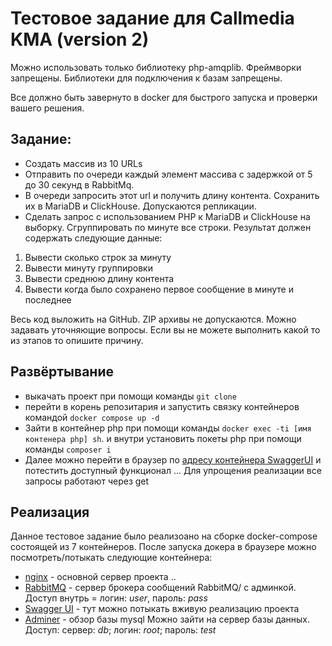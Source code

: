 # Тестовое задание для Callmedia KMA (version 2)

Можно использовать только библиотеку php-amqplib. Фреймворки запрещены. Библиотеки для подключения к базам запрещены.

Все должно быть завернуто в docker для быстрого запуска и проверки вашего решения.

## Задание:

* Создать массив из 10 URLs
* Отправить по очереди каждый элемент массива с задержкой от 5 до 30 секунд в RabbitMq.
* В очереди запросить этот url и получить длину контента. Сохранить их в MariaDB и ClickHouse. Допускаются репликации.
* Сделать запрос с использованием PHP к MariaDB и ClickHouse на выборку. Сгруппировать по минуте все строки. Результат должен содержать следующие данные:
1) Вывести сколько строк за минуту
2) Вывести минуту группировки
3) Вывести среднюю длину контента
4) Вывести когда было сохранено первое сообщение в минуте и последнее

Весь код выложить на GitHub. ZIP архивы не допускаются.
Можно задавать уточняющие вопросы.
Если вы не можете выполнить какой то из этапов то опишите причину.

## Развёртывание

* выкачать проект при помощи команды `git clone`
* перейти в корень репозитария и запустить связку контейнеров командой `docker compose up -d`
* Зайти в контейнер php при помощи команды `docker exec -ti [имя контенера php] sh`. и внутри установить покеты php при помощи команды `composer i`
* Далее можно перейти в браузер по [адресу контейнера SwaggerUI](http://localhost:8013/) и потестить доступный функционал ... Для упрощения реализации все запросы работают через get

## Реализация

Данное тестовое задание было реализоано на сборке docker-compose состоящей из 7 контейнеров.
После запуска докера в браузере можно посмотреть/потыкать следующие контейнера:
* [nginx](http://localhost:8011/info) - основной сервер проекта ..
* [RabbitMQ](http://localhost:8012) - сервер брокера сообщений RabbitMQ/ с админкой. Доступ внутрь = логин: *user*, пароль: *pass*
* [Swagger UI](http://localhost:8013) - тут можно потыкать вживую реализацию проекта
* [Adminer](http://localhost:8014) - обзор базы mysql  Можно зайти на сервер базы данных. Доступ: сервер: *db*; логин: *root*; пароль: *test*
